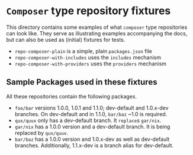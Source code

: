 `Composer` type repository fixtures
=======================

This directory contains some examples of what `composer` type repositories can look like. They serve as illustrating examples accompanying the docs, but can also be used as (initial) fixtures for tests.

* `repo-composer-plain` is a simple, plain `packages.json` file
* `repo-composer-with-includes` uses the `includes` mechanism
* `repo-composer-with-providers` uses the `providers` mechanism

Sample Packages used in these fixtures
-------

All these repositories contain the following packages.

* `foo/bar` versions 1.0.0, 1.0.1 and 1.1.0; dev-default and 1.0.x-dev branches. On dev-default and in 1.1.0, `bar/baz` ~1.0 is required.
* `qux/quux` only has a dev-default branch. It `replace`s `gar/nix`.
* `gar/nix` has a 1.0.0 version and a dev-default branch. It is being replaced by `qux/quux`.
* `bar/baz` has a 1.0.0 version and 1.0.x-dev as well as dev-default branches. Additionally, 1.1.x-dev is a branch alias for dev-default.


